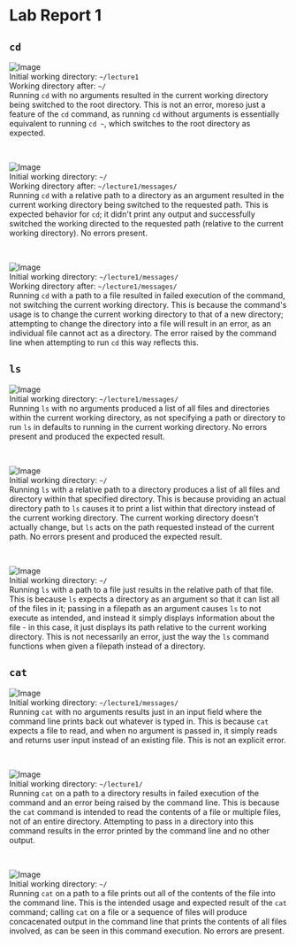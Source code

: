 # Lab Report 1

## `cd`

![Image](../Screenshots/Screenshot_1.png) <br>
Initial working directory: `~/lecture1` <br>
Working directory after: `~/` <br>
Running `cd` with no arguments resulted in the current working directory being switched to the root directory. This is not an error, moreso just a feature of the `cd` command, as running `cd` without arguments is essentially equivalent to running `cd ~`, which switches to the root directory as expected.

<br>

![Image](../Screenshots/Screenshot_2.png) <br>
Initial working directory: `~/` <br>
Working directory after: `~/lecture1/messages/` <br>
Running `cd` with a relative path to a directory as an argument resulted in the current working directory being switched to the requested path. This is expected behavior for `cd`; it didn't print any output and successfully switched the working directed to the requested path (relative to the current working directory). No errors present.

<br>

![Image](../Screenshots/Screenshot_3.png) <br>
Initial working directory: `~/lecture1/messages/` <br>
Working directory after: `~/lecture1/messages/` <br>
Running `cd` with a path to a file resulted in failed execution of the command, not switching the current working directory. This is because the command's usage is to change the current working directory to that of a new directory; attempting to change the directory into a file will result in an error, as an individual file cannot act as a directory. The error raised by the command line when attempting to run `cd` this way reflects this.

## `ls`

![Image](../Screenshots/Screenshot_4.png) <br>
Initial working directory: `~/lecture1/messages/` <br>
Running `ls` with no arguments produced a list of all files and directories within the current working directory, as not specifying a path or directory to run `ls` in defaults to running in the current working directory. No errors present and produced the expected result.

<br>

![Image](../Screenshots/Screenshot_5.png) <br>
Initial working directory: `~/` <br>
Running `ls` with a relative path to a directory produces a list of all files and directory within that specified directory. This is because providing an actual directory path to `ls` causes it to print a list within that directory instead of the current working directory. The current working directory doesn't actually change, but `ls` acts on the path requested instead of the current path. No errors present and produced the expected result.

<br>

![Image](../Screenshots/Screenshot_6.png) <br>
Initial working directory: `~/` <br>
Running `ls` with a path to a file just results in the relative path of that file. This is because `ls` expects a directory as an argument so that it can list all of the files in it; passing in a filepath as an argument causes `ls` to not execute as intended, and instead it simply displays information about the file - in this case, it just displays its path relative to the current working directory. This is not necessarily an error, just the way the `ls` command functions when given a filepath instead of a directory.

## `cat`

![Image](../Screenshots/Screenshot_7.png) <br>
Initial working directory: `~/lecture1/messages/` <br>
Running `cat` with no arguments results just in an input field where the command line prints back out whatever is typed in. This is because `cat` expects a file to read, and when no argument is passed in, it simply reads and returns user input instead of an existing file. This is not an explicit error.

<br>

![Image](../Screenshots/Screenshot_8.png) <br>
Initial working directory: `~/lecture1/` <br>
Running `cat` on a path to a directory results in failed execution of the command and an error being raised by the command line. This is because the `cat` command is intended to read the contents of a file or multiple files, not of an entire directory. Attempting to pass in a directory into this command results in the error printed by the command line and no other output.

<br>

![Image](../Screenshots/Screenshot_9.png) <br>
Initial working directory: `~/` <br>
Running `cat` on a path to a file prints out all of the contents of the file into the command line. This is the intended usage and expected result of the `cat` command; calling `cat` on a file or a sequence of files will produce concacenated output in the command line that prints the contents of all files involved, as can be seen in this command execution. No errors are present.
